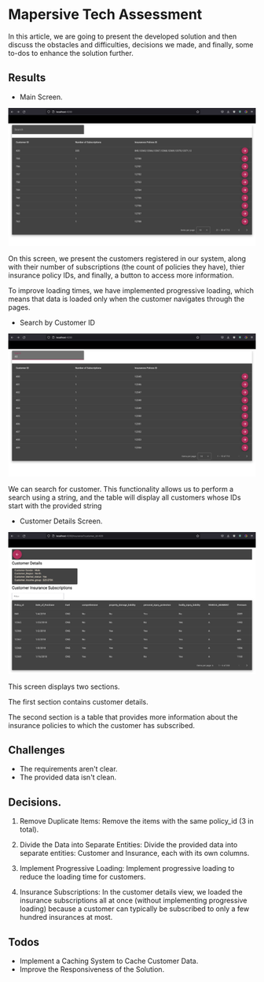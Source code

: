 

# Mapersive Tech Assessment
In this article, we are going to present the developed solution and then discuss the obstacles and difficulties, decisions we made, and finally, some to-dos to enhance the solution further.

## Results 
- Main Screen.

![screen](https://raw.githubusercontent.com/Moohaa/Technical_Assessment_Mapersive_Front-end/master/screenShots/global_view.png?token=GHSAT0AAAAAACBYWV5DMXKNEGLJWAA5EQ4AZHJ6XFA)

On this screen, we present the customers registered in our system, along with their number of subscriptions (the count of policies they have), thier insurance policy IDs, and finally, a button to access more information.

To improve loading times, we have implemented progressive loading, which means that data is loaded only when the customer navigates through the pages.

- Search by Customer ID 

![screen](https://raw.githubusercontent.com/Moohaa/Technical_Assessment_Mapersive_Front-end/master/screenShots/search_by_customer_id.png?token=GHSAT0AAAAAACBYWV5DGCUZXZFC3W6MBO3OZHJ62FA)


We can search for customer. This functionality allows us to perform a search using a string, and the table will display all customers whose IDs start with the provided string

- Customer Details Screen.

![screen](https://raw.githubusercontent.com/Moohaa/Technical_Assessment_Mapersive_Front-end/master/screenShots/customer_detailsView.png?token=GHSAT0AAAAAACBYWV5CONNSTXMFYJWO3TESZHJ62PA)

This screen displays two sections.

The first section contains customer details.

The second section is a table that provides more information about the insurance policies to which the customer has subscribed.

## Challenges

- The requirements aren't clear.
- The provided data isn't clean.

## Decisions.

1. Remove Duplicate Items: 
Remove the items with the same policy_id (3 in total).

2. Divide the Data into Separate Entities:
Divide the provided data into separate entities: Customer and Insurance, each with its own columns.

3. Implement Progressive Loading:
Implement progressive loading to reduce the loading time for customers.

4. Insurance Subscriptions:
In the customer details view, we loaded the insurance subscriptions all at once (without implementing progressive loading) because a customer can typically be subscribed to only a few hundred insurances at most.

## Todos 
- Implement a Caching System to Cache Customer Data.
- Improve the Responsiveness of the Solution.

